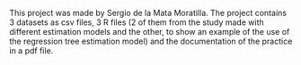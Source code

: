 This project was made by Sergio de la Mata Moratilla.
The project contains 3 datasets as csv files, 3 R files
(2 of them from the study made with different estimation models and the other, 
to show an example of the use of the regression tree estimation model) and
the documentation of the practice in a pdf file.